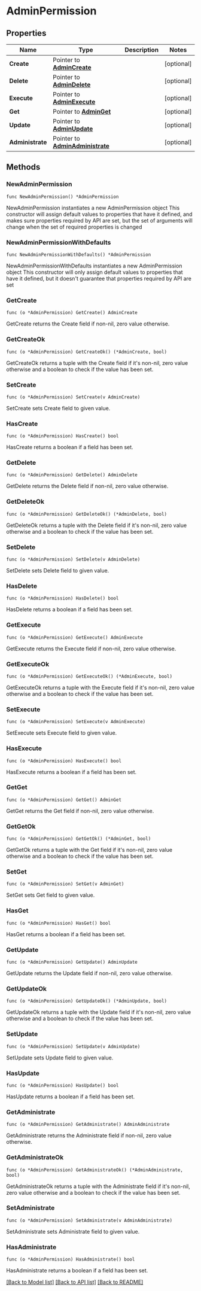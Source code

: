 # AdminPermission

## Properties

Name | Type | Description | Notes
------------ | ------------- | ------------- | -------------
**Create** | Pointer to [**AdminCreate**](AdminCreate.md) |  | [optional] 
**Delete** | Pointer to [**AdminDelete**](AdminDelete.md) |  | [optional] 
**Execute** | Pointer to [**AdminExecute**](AdminExecute.md) |  | [optional] 
**Get** | Pointer to [**AdminGet**](AdminGet.md) |  | [optional] 
**Update** | Pointer to [**AdminUpdate**](AdminUpdate.md) |  | [optional] 
**Administrate** | Pointer to [**AdminAdministrate**](AdminAdministrate.md) |  | [optional] 

## Methods

### NewAdminPermission

`func NewAdminPermission() *AdminPermission`

NewAdminPermission instantiates a new AdminPermission object
This constructor will assign default values to properties that have it defined,
and makes sure properties required by API are set, but the set of arguments
will change when the set of required properties is changed

### NewAdminPermissionWithDefaults

`func NewAdminPermissionWithDefaults() *AdminPermission`

NewAdminPermissionWithDefaults instantiates a new AdminPermission object
This constructor will only assign default values to properties that have it defined,
but it doesn't guarantee that properties required by API are set

### GetCreate

`func (o *AdminPermission) GetCreate() AdminCreate`

GetCreate returns the Create field if non-nil, zero value otherwise.

### GetCreateOk

`func (o *AdminPermission) GetCreateOk() (*AdminCreate, bool)`

GetCreateOk returns a tuple with the Create field if it's non-nil, zero value otherwise
and a boolean to check if the value has been set.

### SetCreate

`func (o *AdminPermission) SetCreate(v AdminCreate)`

SetCreate sets Create field to given value.

### HasCreate

`func (o *AdminPermission) HasCreate() bool`

HasCreate returns a boolean if a field has been set.

### GetDelete

`func (o *AdminPermission) GetDelete() AdminDelete`

GetDelete returns the Delete field if non-nil, zero value otherwise.

### GetDeleteOk

`func (o *AdminPermission) GetDeleteOk() (*AdminDelete, bool)`

GetDeleteOk returns a tuple with the Delete field if it's non-nil, zero value otherwise
and a boolean to check if the value has been set.

### SetDelete

`func (o *AdminPermission) SetDelete(v AdminDelete)`

SetDelete sets Delete field to given value.

### HasDelete

`func (o *AdminPermission) HasDelete() bool`

HasDelete returns a boolean if a field has been set.

### GetExecute

`func (o *AdminPermission) GetExecute() AdminExecute`

GetExecute returns the Execute field if non-nil, zero value otherwise.

### GetExecuteOk

`func (o *AdminPermission) GetExecuteOk() (*AdminExecute, bool)`

GetExecuteOk returns a tuple with the Execute field if it's non-nil, zero value otherwise
and a boolean to check if the value has been set.

### SetExecute

`func (o *AdminPermission) SetExecute(v AdminExecute)`

SetExecute sets Execute field to given value.

### HasExecute

`func (o *AdminPermission) HasExecute() bool`

HasExecute returns a boolean if a field has been set.

### GetGet

`func (o *AdminPermission) GetGet() AdminGet`

GetGet returns the Get field if non-nil, zero value otherwise.

### GetGetOk

`func (o *AdminPermission) GetGetOk() (*AdminGet, bool)`

GetGetOk returns a tuple with the Get field if it's non-nil, zero value otherwise
and a boolean to check if the value has been set.

### SetGet

`func (o *AdminPermission) SetGet(v AdminGet)`

SetGet sets Get field to given value.

### HasGet

`func (o *AdminPermission) HasGet() bool`

HasGet returns a boolean if a field has been set.

### GetUpdate

`func (o *AdminPermission) GetUpdate() AdminUpdate`

GetUpdate returns the Update field if non-nil, zero value otherwise.

### GetUpdateOk

`func (o *AdminPermission) GetUpdateOk() (*AdminUpdate, bool)`

GetUpdateOk returns a tuple with the Update field if it's non-nil, zero value otherwise
and a boolean to check if the value has been set.

### SetUpdate

`func (o *AdminPermission) SetUpdate(v AdminUpdate)`

SetUpdate sets Update field to given value.

### HasUpdate

`func (o *AdminPermission) HasUpdate() bool`

HasUpdate returns a boolean if a field has been set.

### GetAdministrate

`func (o *AdminPermission) GetAdministrate() AdminAdministrate`

GetAdministrate returns the Administrate field if non-nil, zero value otherwise.

### GetAdministrateOk

`func (o *AdminPermission) GetAdministrateOk() (*AdminAdministrate, bool)`

GetAdministrateOk returns a tuple with the Administrate field if it's non-nil, zero value otherwise
and a boolean to check if the value has been set.

### SetAdministrate

`func (o *AdminPermission) SetAdministrate(v AdminAdministrate)`

SetAdministrate sets Administrate field to given value.

### HasAdministrate

`func (o *AdminPermission) HasAdministrate() bool`

HasAdministrate returns a boolean if a field has been set.


[[Back to Model list]](../README.md#documentation-for-models) [[Back to API list]](../README.md#documentation-for-api-endpoints) [[Back to README]](../README.md)


